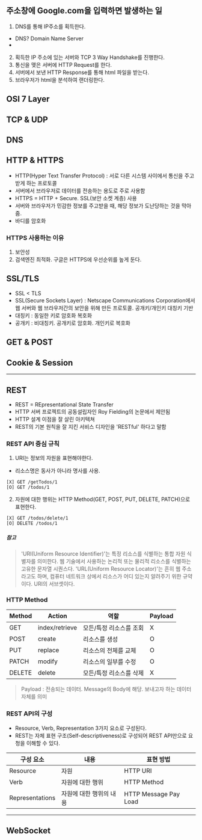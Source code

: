 ## 주소창에 Google.com을 입력하면 발생하는 일
1. DNS를 통해 IP주소를 획득한다.
  - DNS? Domain Name Server
  - 
2. 획득한 IP 주소에 있는 서버와 TCP 3 Way Handshake를 진행한다.
3. 통신을 맺은 서버에 HTTP Request를 한다.
4. 서버에서 보낸 HTTP Response를 통해 html 파일을 받는다.
5. 브라우저가 html을 분석하여 랜더링한다.

## OSI 7 Layer

## TCP & UDP

## DNS

## HTTP & HTTPS
- HTTP(Hyper Text Transfer Protocol) : 서로 다른 시스템 사이에서 통신을 주고받게 하는 프로토콜
- 서버에서 브라우저로 데이터를 전송하는 용도로 주로 사용함
- HTTPS = HTTP + Secure. SSL(보안 소켓 계층) 사용
- 서버와 브라우저가 민감한 정보를 주고받을 때, 해당 정보가 도난당하는 것을 막아줌.
- 바디를 암호화
### HTTPS 사용하는 이유
1. 보안성
2. 검색엔진 최적화. 구글은 HTTPS에 우선순위를 높게 둔다.
## SSL/TLS
- SSL < TLS
- SSL(Secure Sockets Layer) : Netscape Communications Corporation에서 웹 서버와 웹 브라우저간의 보안을 위해 만든 프로토콜. 공개키/개인키 대칭키 기반
- 대칭키 : 동일한 키로 암호화 복호화
- 공개키 : 비대칭키. 공개키로 암호화. 개인키로 복호화

## GET & POST

## Cookie & Session
----------------------------------------------------------------------------------------------------
## REST
- REST = REpresentational State Transfer
- HTTP 서버 프로젝트의 공동설립자인 Roy Fielding의 논문에서 제안됨
- HTTP 설계 이점을 잘 살린 아키텍쳐
- REST의 기본 원칙을 잘 지킨 서비스 디자인을 'RESTful' 하다고 말함
### REST API 중심 규칙
1. URI는 정보의 자원을 표현해야한다.
  - 리소스명은 동사가 아니라 명사를 사용.
```
[X] GET /getTodos/1
[O] GET /todos/1
```  
2. 자원에 대한 행위는 HTTP Method(GET, POST, PUT, DELETE, PATCH)으로 표현한다.
```
[X] GET /todos/delete/1
[O] DELETE /todos/1
```    

##### 참고


>'URI(Uniform Resource Identifier)'는 특정 리소스를 식별하는 통합 자원 식별자를 의미한다. 웹 기술에서 사용하는 논리적 또는 물리적 리소스를 식별하는 고유한 문자열 시퀀스다.
>'URL(Uniform Resource Locator)'는 흔히 웹 주소라고도 하며, 컴퓨터 네트워크 상에서 리소스가 어디 있는지 알려주기 위한 규약이다. URI의 서브셋이다.
  
### HTTP Method
|Method  |Action         |역할                    |Payload     |
|--------|---------------|------------------------|------------|
|GET     |index/retrieve |모든/특정 리소스를 조회 |X            |
|POST    |create         |리소스를 생성           |O            |
|PUT     |replace        |리소스의 전체를 교체    |O            |
|PATCH   |modify         |리소스의 일부를 수정    |O            |
|DELETE  |delete         |모든/특정 리소스를 삭제 |X            |

> Payload : 전송되는 데이터. Message의 Body에 해당. 보내고자 하는 데이터 자체를 의미
  
### REST API의 구성
- Resource, Verb, Representation 3가지 요소로 구성된다.
- REST는 자체 표현 구조(Self-descriptiveness)로 구성되어 REST API만으로 요청을 이해할 수 있다.
  
|구성 요소        |내용                    |표현 방법               |
|-----------------|------------------------|------------------------|
|Resource         |자원                    |HTTP URI                |
|Verb             |자원에 대한 행위         |HTTP Method            |
|Representations  |자원에 대한 행위의 내용  |HTTP Message Pay Load  |


---------------------------------------------------------------------------------------------------
## WebSocket

## 
